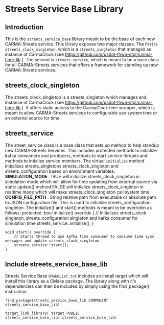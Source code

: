 # Streets Service Base Library

## Introduction

This is the `streets_service_base` library meant to be the base of each new CARMA-Streets service. This library exposes two major classes. The first is `streets_clock_singleton`, which is a `streets_singleton` that manages as instance of CarmaClock (see https://github.com/usdot-fhwa-stol/carma-time-lib ). The second is `streets_service`, which is meant to be a base class for all CARMA-Streets services that offers a framework for standing up new CARMA-Streets services.  

## streets_clock_singleton
The streets_clock_singleton is a streets_singleton which manages and instance of CarmaClock (see https://github.com/usdot-fhwa-stol/carma-time-lib ). It offers static access to the CarmaClock time wrapper, which is meant to allow CARMA-Streets services to configurable use system time or an external source for time.

## streets_service
The street_service class is a base class that sets up method to help standup new CARMA-Streets Services. This includes protected methods to initialize kafka consumers and producers, methods to start service threads and methods to intialize service members. The virtual `initialize` method initializes streets_singletons streets_clock_singleton and streets_configuration based on environment variables:
**SIMULATION_MODE**: TRUE will initialize streets_clock_singleton in simulation mode which will allow for time updating from external source via static update() method.FALSE will initialize streets_clock_singleton in realtime mode which will make streets_clock_singleton call system time.
**CONFIG_FILE_PATH** : String relative path from executable or absolute path to JSON configuration file. This is used to initialize streets_configuration singleton.
The initialize() and start() methods is meant to be overriden as follows:
protected:
    bool initialize() override {
        // Initializes streets_clock singleton, streets_configuration singleton and kafka consumer for simulation time
        streets_service::initialize();
    }

    void start() override {
        // Starts thread to use kafka time consumer to consume time sync messages and update streets_clock_singleton
        streets_service::start();
    }

## Include streets_service_base_lib
Streets Service Base `CMakeList.txt` includes an install target which will install this library as a CMake package. The library along with it's dependencies can then be included by simply using the find_package() instruction.

```
find_package(streets_service_base_lib COMPONENT streets_service_base_lib)
...
target_link_library( target PUBLIC streets_service_base_lib::streets_service_base_lib)
```

